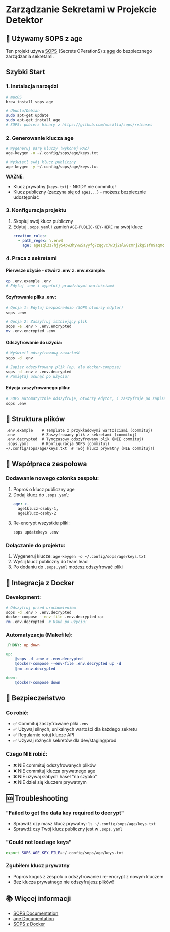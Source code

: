 # Zarządzanie Sekretami w Projekcie Detektor

## 🔐 Używamy SOPS z age

Ten projekt używa [SOPS](https://github.com/mozilla/sops) (Secrets OPerationS) z [age](https://github.com/FiloSottile/age) do bezpiecznego zarządzania sekretami.

## Szybki Start

### 1. Instalacja narzędzi

```bash
# macOS
brew install sops age

# Ubuntu/Debian
sudo apt-get update
sudo apt-get install age
# SOPS: pobierz binary z https://github.com/mozilla/sops/releases
```

### 2. Generowanie klucza age

```bash
# Wygeneruj parę kluczy (wykonaj RAZ)
age-keygen -o ~/.config/sops/age/keys.txt

# Wyświetl swój klucz publiczny
age-keygen -y ~/.config/sops/age/keys.txt
```

**WAŻNE**: 
- Klucz prywatny (`keys.txt`) - NIGDY nie commituj!
- Klucz publiczny (zaczyna się od `age1...`) - możesz bezpiecznie udostępniać

### 3. Konfiguracja projektu

1. Skopiuj swój klucz publiczny
2. Edytuj `.sops.yaml` i zamień `AGE-PUBLIC-KEY-HERE` na swój klucz:
   ```yaml
   creation_rules:
     - path_regex: \.env$
       age: age1ql3z7hjy54pw3hyww5ayyfg7zqgvc7w3j2elw8zmrj2kg5sfn9aqmcac8p
   ```

### 4. Praca z sekretami

#### Pierwsze użycie - stwórz .env z .env.example:
```bash
cp .env.example .env
# Edytuj .env i wypełnij prawdziwymi wartościami
```

#### Szyfrowanie pliku .env:
```bash
# Opcja 1: Edytuj bezpośrednio (SOPS otworzy edytor)
sops .env

# Opcja 2: Zaszyfruj istniejący plik
sops -e .env > .env.encrypted
mv .env.encrypted .env
```

#### Odszyfrowanie do użycia:
```bash
# Wyświetl odszyfrowaną zawartość
sops -d .env

# Zapisz odszyfrowany plik (np. dla docker-compose)
sops -d .env > .env.decrypted
# Pamiętaj usunąć po użyciu!
```

#### Edycja zaszyfrowanego pliku:
```bash
# SOPS automatycznie odszyfruje, otworzy edytor, i zaszyfruje po zapisaniu
sops .env
```

## 📁 Struktura plików

```
.env.example    # Template z przykładowymi wartościami (commituj)
.env            # Zaszyfrowany plik z sekretami (commituj)
.env.decrypted  # Tymczasowy odszyfrowany plik (NIE commituj)
.sops.yaml      # Konfiguracja SOPS (commituj)
~/.config/sops/age/keys.txt  # Twój klucz prywatny (NIE commituj!)
```

## 🤝 Współpraca zespołowa

### Dodawanie nowego członka zespołu:

1. Poproś o klucz publiczny age
2. Dodaj klucz do `.sops.yaml`:
   ```yaml
   age: >-
     age1klucz-osoby-1,
     age1klucz-osoby-2
   ```
3. Re-encrypt wszystkie pliki:
   ```bash
   sops updatekeys .env
   ```

### Dołączanie do projektu:

1. Wygeneruj klucze: `age-keygen -o ~/.config/sops/age/keys.txt`
2. Wyślij klucz publiczny do team lead
3. Po dodaniu do `.sops.yaml` możesz odszyfrować pliki

## 🐳 Integracja z Docker

### Development:
```bash
# Odszyfruj przed uruchomieniem
sops -d .env > .env.decrypted
docker-compose --env-file .env.decrypted up
rm .env.decrypted  # Usuń po użyciu!
```

### Automatyzacja (Makefile):
```makefile
.PHONY: up down

up:
	@sops -d .env > .env.decrypted
	@docker-compose --env-file .env.decrypted up -d
	@rm .env.decrypted

down:
	@docker-compose down
```

## 🚨 Bezpieczeństwo

### Co robić:
- ✅ Commituj zaszyfrowane pliki `.env`
- ✅ Używaj silnych, unikalnych wartości dla każdego sekretu
- ✅ Regularnie rotuj klucze API
- ✅ Używaj różnych sekretów dla dev/staging/prod

### Czego NIE robić:
- ❌ NIE commituj odszyfrowanych plików
- ❌ NIE commituj klucza prywatnego age
- ❌ NIE używaj słabych haseł "na szybko"
- ❌ NIE dziel się kluczem prywatnym

## 🆘 Troubleshooting

### "Failed to get the data key required to decrypt"
- Sprawdź czy masz klucz prywatny: `ls ~/.config/sops/age/keys.txt`
- Sprawdź czy Twój klucz publiczny jest w `.sops.yaml`

### "Could not load age keys"
```bash
export SOPS_AGE_KEY_FILE=~/.config/sops/age/keys.txt
```

### Zgubiłem klucz prywatny
- Poproś kogoś z zespołu o odszyfrowanie i re-encrypt z nowym kluczem
- Bez klucza prywatnego nie odszyfrujesz plików!

## 📚 Więcej informacji

- [SOPS Documentation](https://github.com/mozilla/sops)
- [age Documentation](https://github.com/FiloSottile/age)
- [SOPS z Docker](https://github.com/mozilla/sops#encrypting-using-docker)